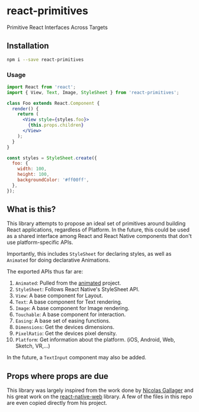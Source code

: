 # react-primitives

Primitive React Interfaces Across Targets

## Installation

```sh
npm i --save react-primitives
```

### Usage

```jsx
import React from 'react';
import { View, Text, Image, StyleSheet } from 'react-primitives';

class Foo extends React.Component {
  render() {
    return (
      <View style={styles.foo}>
        {this.props.children}
      </View>
    );
  }
}

const styles = StyleSheet.create({
  foo: {
    width: 100,
    height: 100,
    backgroundColor: '#ff00ff',
  },
});
```


## What is this?

This library attempts to propose an ideal set of primitives around building
React applications, regardless of Platform. In the future, this could be
used as a shared interface among React and React Native components that
don't use platform-specific APIs.

Importantly, this includes `StyleSheet` for declaring styles, as well as
`Animated` for doing declarative Animations.

The exported APIs thus far are:

1. `Animated`: Pulled from the [animated](https://github.com/animatedjs/animated) project.
2. `StyleSheet`: Follows React Native's StyleSheet API.
3. `View`: A base component for Layout.
4. `Text`: A base component for Text rendering.
5. `Image`: A base component for Image rendering.
6. `Touchable`: A base component for interaction.
7. `Easing`: A base set of easing functions.
8. `Dimensions`: Get the devices dimensions.
9. `PixelRatio`: Get the devices pixel density.
10. `Platform`: Get information about the platform. (iOS, Android, Web, Sketch, VR,...)

In the future, a `TextInput` component may also be added.


## Props where props are due

This library was largely inspired from the work done by [Nicolas Gallager](https://github.com/necolas) 
and his great work on the [react-native-web](https://github.com/necolas/react-native-web) library. A few of the files
in this repo are even copied directly from his project.
